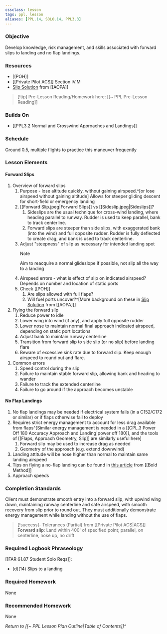 ```yaml
---
cssclass: lesson
tags: ppl, lesson
aliases: [PPL.14, SOLO.14, PPL3.3]
---
```

### Objective
Develop knowledge, risk management, and skills associated with forward slips to landing and no flap landings.

### Resources
- [[POH]]
- [[Private Pilot ACS]] Section IV.M
- [Slip Solution](https://www.aopa.org/news-and-media/all-news/2009/january/flight-training-magazine/slip-solution) from [[AOPA]]

> [!tip] Pre-Lesson Reading/Homework here: [[~ PPL Pre-Lesson Reading]]

### Builds On
- [[PPL3.2 Normal and Crosswind Approaches and Landings]]

### Schedule
Ground 0.5, multiple flights to practice this maneuver frequently

### Lesson Elements

#### Forward Slips
1. Overview of forward slips
	1. Purpose - lose altitude quickly, without gaining airspeed.^[or lose airspeed without gaining altitude] Allows for steeper gliding descent for short-field or emergency landing
	2. [[Forward Slip.jpeg|Forward Slips]] vs [[Sideslip.jpeg|Sideslips]]?
		1. Sideslips are the usual technique for cross-wind landing, where heading parallel to runway. Rudder is used to keep parallel, bank to track centerline.
		2. Forward slips are steeper than side slips, with exaggerated bank (into the wind) and full opposite rudder. Rudder is fully deflected to create drag, and bank is used to track centerline.
	3. Adjust "steepness" of slip as necessary for intended landing spot
		> [!note] 
		> Aim to reacquire a normal glideslope if possible, not slip all the way to a landing
	1. Airspeed errors - what is effect of slip on indicated airspeed? Depends on number and location of static ports
	2. Check [[POH]]
		1. Are slips allowed with full flaps? 
		2. Will fuel ports uncover?^[More background on these in [Slip Solution](https://www.aopa.org/news-and-media/all-news/2009/january/flight-training-magazine/slip-solution) from [[AOPA]]]
2. Flying the forward slip
	1. Reduce power to idle
	2. Lower wing into wind (if any), and apply full opposite rudder 
	4. Lower nose to maintain normal final approach indicated airspeed, depending on static port locations
	5. Adjust bank to maintain runway centerline
	6. Transition from forward slip to side slip (or no slip) before landing flare
	7. Beware of excessive sink rate due to forward slip. Keep enough airspeed to round out and flare.
3. Common errors
	1. Speed control during the slip
	2. Failure to maintain stable forward slip, allowing bank and heading to wander
	3. Failure to track the extended centerline
	4. Failure to go around if the approach becomes unstable

#### No Flap Landings
1. No flap landings may be needed if electrical system fails (in a C152/C172 or similar) or if flaps otherwise fail to deploy
2. Requires strict energy management to account for less drag available from flaps^[Similar energy management is needed in a [[CPL.3 Power Off 180 Accuracy Approach and Landing|power off 180]], and the tools of [[Flaps, Approach Geometry, Slip]] are similarly useful here]
	1. Forward slip may be used to increase drag as needed
	2. Geometry of the approach (e.g. extend downwind)
3. Landing attitude will be nose higher than normal to maintain same landing airspeed
4. Tips on flying a no-flap landing can be found in [this article](https://www.boldmethod.com/blog/learn-to-fly/manuevers/how-to-fly-a-no-flap-landing-pattern-through-touchdown/) from [[Bold Method]]
5. Approach speeds

### Completion Standards
Client must demonstrate smooth entry into a forward slip, with upwind wing down, maintaining runway centerline and safe airspeed, with smooth recovery from slip prior to round out. They must additionally demonstrate energy management while landing without the use of flaps.

> [!success]- Tolerances (Partial) from [[Private Pilot ACS|ACS]]
> **Forward slip**: Land within 400' of specified point; parallel, on centerline, nose up, no drift

### Required Logbook Phraseology
[[FAR 61.87 Student Solo Reqs]]: 
- (d)(14) Slips to a landing

### Required Homework
None

### Recommended Homework
None 

*Return to [[~ PPL Lesson Plan Outline|Table of Contents]]^*